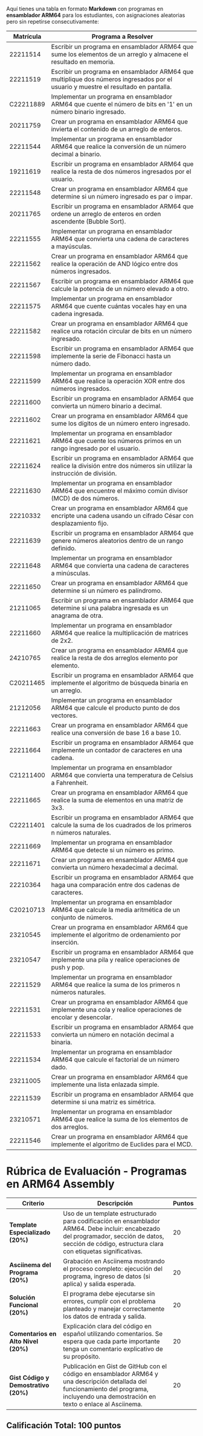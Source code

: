 Aquí tienes una tabla en formato **Markdown** con programas en **ensamblador ARM64** para los estudiantes, con asignaciones aleatorias pero sin repetirse consecutivamente:

| Matrícula      | Programa a Resolver |
|---------------|--------------------|
| 22211514      | Escribir un programa en ensamblador ARM64 que sume los elementos de un arreglo y almacene el resultado en memoria. |
| 22211519      | Escribir un programa en ensamblador ARM64 que multiplique dos números ingresados por el usuario y muestre el resultado en pantalla. |
| C22211889     | Implementar un programa en ensamblador ARM64 que cuente el número de bits en '1' en un número binario ingresado. |
| 20211759      | Crear un programa en ensamblador ARM64 que invierta el contenido de un arreglo de enteros. |
| 22211544      | Implementar un programa en ensamblador ARM64 que realice la conversión de un número decimal a binario. |
| 19211619      | Escribir un programa en ensamblador ARM64 que realice la resta de dos números ingresados por el usuario. |
| 22211548      | Crear un programa en ensamblador ARM64 que determine si un número ingresado es par o impar. |
| 20211765      | Escribir un programa en ensamblador ARM64 que ordene un arreglo de enteros en orden ascendente (Bubble Sort). |
| 22211555      | Implementar un programa en ensamblador ARM64 que convierta una cadena de caracteres a mayúsculas. |
| 22211562      | Crear un programa en ensamblador ARM64 que realice la operación de AND lógico entre dos números ingresados. |
| 22211567      | Escribir un programa en ensamblador ARM64 que calcule la potencia de un número elevado a otro. |
| 22211575      | Implementar un programa en ensamblador ARM64 que cuente cuántas vocales hay en una cadena ingresada. |
| 22211582      | Crear un programa en ensamblador ARM64 que realice una rotación circular de bits en un número ingresado. |
| 22211598      | Escribir un programa en ensamblador ARM64 que implemente la serie de Fibonacci hasta un número dado. |
| 22211599      | Implementar un programa en ensamblador ARM64 que realice la operación XOR entre dos números ingresados. |
| 22211600      | Escribir un programa en ensamblador ARM64 que convierta un número binario a decimal. |
| 22211602      | Crear un programa en ensamblador ARM64 que sume los dígitos de un número entero ingresado. |
| 22211621      | Implementar un programa en ensamblador ARM64 que cuente los números primos en un rango ingresado por el usuario. |
| 22211624      | Escribir un programa en ensamblador ARM64 que realice la división entre dos números sin utilizar la instrucción de división. |
| 22211630      | Implementar un programa en ensamblador ARM64 que encuentre el máximo común divisor (MCD) de dos números. |
| 22210332      | Crear un programa en ensamblador ARM64 que encripte una cadena usando un cifrado César con desplazamiento fijo. |
| 22211639      | Escribir un programa en ensamblador ARM64 que genere números aleatorios dentro de un rango definido. |
| 22211648      | Implementar un programa en ensamblador ARM64 que convierta una cadena de caracteres a minúsculas. |
| 22211650      | Crear un programa en ensamblador ARM64 que determine si un número es palíndromo. |
| 21211065      | Escribir un programa en ensamblador ARM64 que determine si una palabra ingresada es un anagrama de otra. |
| 22211660      | Implementar un programa en ensamblador ARM64 que realice la multiplicación de matrices de 2x2. |
| 24210765      | Crear un programa en ensamblador ARM64 que realice la resta de dos arreglos elemento por elemento. |
| C20211465     | Escribir un programa en ensamblador ARM64 que implemente el algoritmo de búsqueda binaria en un arreglo. |
| 21212056      | Implementar un programa en ensamblador ARM64 que calcule el producto punto de dos vectores. |
| 22211663      | Crear un programa en ensamblador ARM64 que realice una conversión de base 16 a base 10. |
| 22211664      | Escribir un programa en ensamblador ARM64 que implemente un contador de caracteres en una cadena. |
| C21211400     | Implementar un programa en ensamblador ARM64 que convierta una temperatura de Celsius a Fahrenheit. |
| 22211665      | Crear un programa en ensamblador ARM64 que realice la suma de elementos en una matriz de 3x3. |
| C22211401     | Escribir un programa en ensamblador ARM64 que calcule la suma de los cuadrados de los primeros n números naturales. |
| 22211669      | Implementar un programa en ensamblador ARM64 que detecte si un número es primo. |
| 22211671      | Crear un programa en ensamblador ARM64 que convierta un número hexadecimal a decimal. |
| 22210364      | Escribir un programa en ensamblador ARM64 que haga una comparación entre dos cadenas de caracteres. |
| C20210713     | Implementar un programa en ensamblador ARM64 que calcule la media aritmética de un conjunto de números. |
| 23210545      | Crear un programa en ensamblador ARM64 que implemente el algoritmo de ordenamiento por inserción. |
| 23210547      | Escribir un programa en ensamblador ARM64 que implemente una pila y realice operaciones de push y pop. |
| 22211529      | Implementar un programa en ensamblador ARM64 que realice la suma de los primeros n números naturales. |
| 22211531      | Crear un programa en ensamblador ARM64 que implemente una cola y realice operaciones de encolar y desencolar. |
| 22211533      | Escribir un programa en ensamblador ARM64 que convierta un número en notación decimal a binaria. |
| 22211534      | Implementar un programa en ensamblador ARM64 que calcule el factorial de un número dado. |
| 23211005      | Crear un programa en ensamblador ARM64 que implemente una lista enlazada simple. |
| 22211539      | Escribir un programa en ensamblador ARM64 que determine si una matriz es simétrica. |
| 23210571      | Implementar un programa en ensamblador ARM64 que realice la suma de los elementos de dos arreglos. |
| 22211546      | Crear un programa en ensamblador ARM64 que implemente el algoritmo de Euclides para el MCD. |


# Rúbrica de Evaluación - Programas en ARM64 Assembly

| Criterio                          | Descripción                                                                                                                                 | Puntos |
|----------------------------------|-------------------------------------------------------------------------------------------------------------------------------------------|--------|
| **Template Especializado (20%)**  | Uso de un template estructurado para codificación en ensamblador ARM64. Debe incluir: encabezado del programador, sección de datos, sección de código, estructura clara con etiquetas significativas. | 20     |
| **Asciinema del Programa (20%)**  | Grabación en Asciinema mostrando el proceso completo: ejecución del programa, ingreso de datos (si aplica) y salida esperada.            | 20     |
| **Solución Funcional (20%)**      | El programa debe ejecutarse sin errores, cumplir con el problema planteado y manejar correctamente los datos de entrada y salida.        | 20     |
| **Comentarios en Alto Nivel (20%)** | Explicación clara del código en español utilizando comentarios. Se espera que cada parte importante tenga un comentario explicativo de su propósito. | 20     |
| **Gist Código y Demostrativo (20%)** | Publicación en Gist de GitHub con el código en ensamblador ARM64 y una descripción detallada del funcionamiento del programa, incluyendo una demostración en texto o enlace al Asciinema. | 20     |

## **Calificación Total: 100 puntos**
